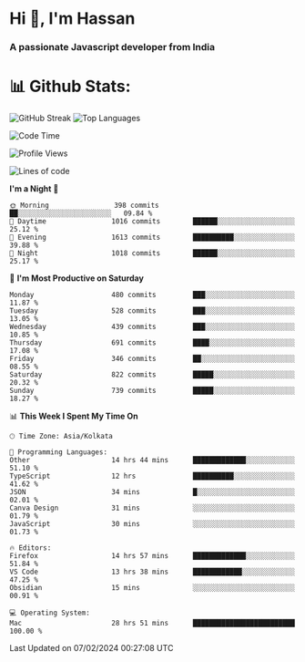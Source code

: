 # Hi 👋, I'm Hassan
### A passionate Javascript developer from India


# 📊 Github Stats:
![GitHub Streak](https://github-readme-streak-stats.herokuapp.com/?user=codeblooded47&theme=dracula&hide_border=false)
![Top Languages](https://github-readme-stats.vercel.app/api/top-langs/?username=codeblooded47&layout=compact&theme=dracula)



<!--START_SECTION:waka-->
![Code Time](http://img.shields.io/badge/Code%20Time-242%20hrs%2017%20mins-blue)

![Profile Views](http://img.shields.io/badge/Profile%20Views-14-blue)

![Lines of code](https://img.shields.io/badge/From%20Hello%20World%20I%27ve%20Written-23.3%20million%20lines%20of%20code-blue)

**I'm a Night 🦉** 

```text
🌞 Morning                398 commits         ██░░░░░░░░░░░░░░░░░░░░░░░   09.84 % 
🌆 Daytime                1016 commits        ██████░░░░░░░░░░░░░░░░░░░   25.12 % 
🌃 Evening                1613 commits        ██████████░░░░░░░░░░░░░░░   39.88 % 
🌙 Night                  1018 commits        ██████░░░░░░░░░░░░░░░░░░░   25.17 % 
```
📅 **I'm Most Productive on Saturday** 

```text
Monday                   480 commits         ███░░░░░░░░░░░░░░░░░░░░░░   11.87 % 
Tuesday                  528 commits         ███░░░░░░░░░░░░░░░░░░░░░░   13.05 % 
Wednesday                439 commits         ███░░░░░░░░░░░░░░░░░░░░░░   10.85 % 
Thursday                 691 commits         ████░░░░░░░░░░░░░░░░░░░░░   17.08 % 
Friday                   346 commits         ██░░░░░░░░░░░░░░░░░░░░░░░   08.55 % 
Saturday                 822 commits         █████░░░░░░░░░░░░░░░░░░░░   20.32 % 
Sunday                   739 commits         █████░░░░░░░░░░░░░░░░░░░░   18.27 % 
```


📊 **This Week I Spent My Time On** 

```text
🕑︎ Time Zone: Asia/Kolkata

💬 Programming Languages: 
Other                    14 hrs 44 mins      █████████████░░░░░░░░░░░░   51.10 % 
TypeScript               12 hrs              ██████████░░░░░░░░░░░░░░░   41.62 % 
JSON                     34 mins             █░░░░░░░░░░░░░░░░░░░░░░░░   02.01 % 
Canva Design             31 mins             ░░░░░░░░░░░░░░░░░░░░░░░░░   01.79 % 
JavaScript               30 mins             ░░░░░░░░░░░░░░░░░░░░░░░░░   01.73 % 

🔥 Editors: 
Firefox                  14 hrs 57 mins      █████████████░░░░░░░░░░░░   51.84 % 
VS Code                  13 hrs 38 mins      ████████████░░░░░░░░░░░░░   47.25 % 
Obsidian                 15 mins             ░░░░░░░░░░░░░░░░░░░░░░░░░   00.91 % 

💻 Operating System: 
Mac                      28 hrs 51 mins      █████████████████████████   100.00 % 
```


 Last Updated on 07/02/2024 00:27:08 UTC
<!--END_SECTION:waka-->

